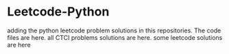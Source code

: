 # Leetcode-Python
adding the python leetcode problem solutions in this repositories. 
The code files are here.
all CTCI problems solutions are here.
some leetcode solutions are here
































































































































































































































































































































































































































































































































































































































































































































































































































































































































































































